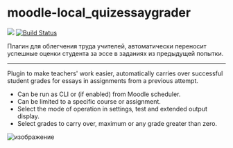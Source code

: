# moodle-local_quizessaygrader

[![](https://img.shields.io/github/v/release/Snickser/moodle-local_quizessaygrader.svg)](https://github.com/Snickser/moodle-local_quizessaygrader/releases)
[![Build Status](https://github.com/Snickser/moodle-local_quizessaygrader/actions/workflows/moodle-ci.yml/badge.svg)](https://github.com/Snickser/moodle-local_quizessaygrader/actions/workflows/moodle-ci.yml)

Плагин для облегчения труда учителей, автоматически переносит успешные оценки студента за эссе в заданиях из предыдущей попытки.

-----

Plugin to make teachers' work easier, automatically carries over successful student grades for essays in assignments from a previous attempt.

- Can be run as CLI or (if enabled) from Moodle scheduler.
- Can be limited to a specific course or assignment.
- Select the mode of operation in settings, test and extended output display.
- Select grades to carry over, maximum or any grade greater than zero.

![изображение](https://github.com/user-attachments/assets/fb87d08c-0ba1-45ea-a8d8-2d9de1510fb6)

